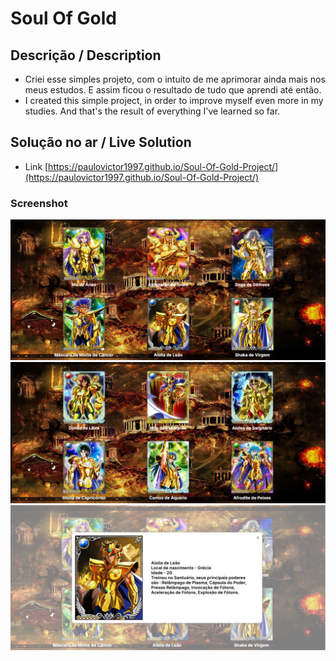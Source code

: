 # Soul Of Gold 

## Descrição / Description
 - Criei esse simples projeto, com o intuito de me aprimorar ainda mais nos meus estudos. E assim ficou o resultado de tudo que aprendi até então. 
 - I created this simple project, in order to improve myself even more in my studies. And that's the result of everything I've learned so far.

## Solução no ar  / Live Solution 
 - Link [https://paulovictor1997.github.io/Soul-Of-Gold-Project/](https://paulovictor1997.github.io/Soul-Of-Gold-Project/)

### Screenshot

![img/Print-1.png](img/Print-1.png)
![img/Print-2.png](img/Print-2.png)
![img/Print-3.png](img/Print-3.png)
   
